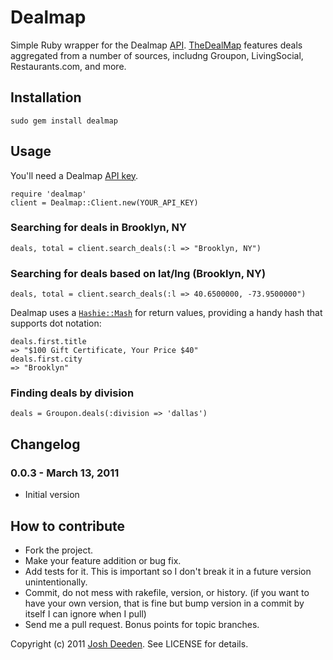 # Dealmap

Simple Ruby wrapper for the Dealmap [API](http://www.thedealmap.com/api/). [TheDealMap](http://thedealmap.com) features deals aggregated from a number of sources, includng Groupon, LivingSocial, Restaurants.com, and more.

## Installation

    sudo gem install dealmap
    
## Usage

You'll need a Dealmap [API key](http://www.thedealmap.com/api/keys/).

    require 'dealmap'
    client = Dealmap::Client.new(YOUR_API_KEY)
    
### Searching for deals in Brooklyn, NY
    deals, total = client.search_deals(:l => "Brooklyn, NY")

### Searching for deals based on lat/lng (Brooklyn, NY)
    deals, total = client.search_deals(:l => 40.6500000, -73.9500000")

Dealmap uses a [`Hashie::Mash`](http://github.com/intridea/hashie) for return values, providing a handy hash that supports dot notation:

    deals.first.title
    => "$100 Gift Certificate, Your Price $40"
    deals.first.city
    => "Brooklyn"
        
### Finding deals by division

    deals = Groupon.deals(:division => 'dallas')
    
<a name="changelog"></a>
## Changelog

### 0.0.3 - March 13, 2011

* Initial version

## How to contribute
 
* Fork the project.
* Make your feature addition or bug fix.
* Add tests for it. This is important so I don't break it in a
  future version unintentionally.
* Commit, do not mess with rakefile, version, or history.
  (if you want to have your own version, that is fine but bump version in a commit by itself I can ignore when I pull)
* Send me a pull request. Bonus points for topic branches.

Copyright (c) 2011 [Josh Deeden](http://twitter.com/jdeeden). See LICENSE for details.


